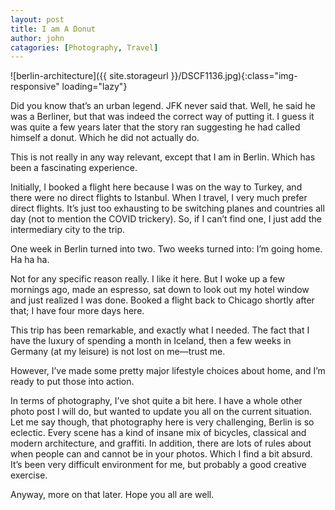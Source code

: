 ```yaml
---
layout: post
title: I am A Donut
author: john
catagories: [Photography, Travel]
---
```


![berlin-architecture]({{ site.storageurl }}/DSCF1136.jpg){:class="img-responsive" loading="lazy"}

Did you know that’s an urban legend. JFK never said that. Well, he said he was a Berliner, but that was indeed the correct way of putting it. I guess it was quite a few years later that the story ran suggesting he had called himself a donut. Which he did not actually do.

This is not really in any way relevant, except that I am in Berlin. Which has been a fascinating experience.

Initially, I booked a flight here because I was on the way to Turkey, and there were no direct flights to Istanbul. When I travel, I very much prefer direct flights. It’s just too exhausting to be switching planes and countries all day (not to mention the COVID trickery). So, if I can’t find one, I just add the intermediary city to the trip. 

One week in Berlin turned into two. Two weeks turned into: I’m going home. Ha ha ha.

Not for any specific reason really. I like it here. But I woke up a few mornings ago, made an espresso, sat down to look out my hotel window and just realized I was done. Booked a flight back to Chicago shortly after that; I have four more days here.

This trip has been remarkable, and exactly what I needed. The fact that I have the luxury of spending a month in Iceland, then a few weeks in Germany (at my leisure) is not lost on me—trust me.

However, I’ve made some pretty major lifestyle choices about home, and I’m ready to put those into action.

In terms of photography, I’ve shot quite a bit here. I have a whole other photo post I will do, but wanted to update you all on the current situation. Let me say though, that photography here is very challenging, Berlin is so eclectic. Every scene has a kind of insane mix of bicycles, classical and modern architecture, and graffiti. In addition, there are lots of rules about when people can and cannot be in your photos. Which I find a bit absurd. It’s been very difficult environment for me, but probably a good creative exercise.

Anyway, more on that later. Hope you all are well.
